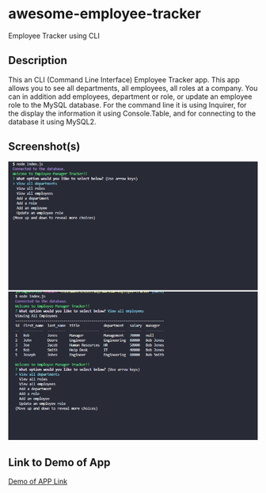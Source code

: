 # awesome-employee-tracker

Employee Tracker using CLI

## Description

This an CLI (Command Line Interface) Employee Tracker app. This app allows you to see all departments, all employees, all roles at a company. You can in addition add employees, department or role, or update an employee role to the MySQL database. For the command line it is using Inquirer, for the display the information it using Console.Table, and for connecting to the database it using MySQL2.

## Screenshot(s)

![Screenshot1](./Assets/Screenshot1.png)
![Screenshot2](./Assets/Screenshot2.png)

## Link to Demo of App

[Demo of APP Link](https://drive.google.com/file/d/1Ha4uGV28i6ocTMEhBxG84ivhP3i6D8k4/view)
